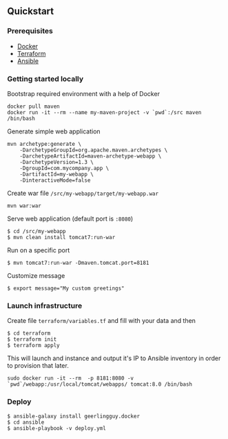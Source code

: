 ## Quickstart

### Prerequisites
* [Docker]()
* [Terraform]()
* [Ansible]()

### Getting started locally
Bootstrap required environment with a help of Docker
```
docker pull maven
docker run -it --rm --name my-maven-project -v `pwd`:/src maven /bin/bash
```

Generate simple web application
```
mvn archetype:generate \
	-DarchetypeGroupId=org.apache.maven.archetypes \
	-DarchetypeArtifactId=maven-archetype-webapp \
	-DarchetypeVersion=1.3 \
	-DgroupId=com.mycompany.app \
	-DartifactId=my-webapp \
	-DinteractiveMode=false
```

Create war file `/src/my-webapp/target/my-webapp.war`
```
mvn war:war
```

Serve web application (default port is `:8080`)
```
$ cd /src/my-webapp
$ mvn clean install tomcat7:run-war
```

Run on a specific port
```
$ mvn tomcat7:run-war -Dmaven.tomcat.port=8181
```

Customize message
```
$ export message="My custom greetings"
```

### Launch infrastructure
Create file `terraform/variables.tf` and fill with your data and then
```
$ cd terraform
$ terraform init
$ terraform apply
```
This will launch and instance and output it's IP to Ansible inventory in
order to provision that later.
```
sudo docker run -it --rm  -p 8181:8080 -v `pwd`/webapp:/usr/local/tomcat/webapps/ tomcat:8.0 /bin/bash
```
### Deploy
```
$ ansible-galaxy install geerlingguy.docker
$ cd ansible
$ ansible-playbook -v deploy.yml
```
